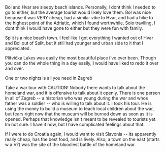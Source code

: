Bol and Hvar are sleepy beach islands. Personally, I dont think I needed to go to either, but the average tourist would likely love them. Bol was nice because it was VERY cheap, had a similar vibe to Hvar, and had a hike to the highest point of the Adriatic, which I found worthwhile. Solo travlling, I dont think I would have gone to either but they were fun with family.

Split is a nice beach town. I feel like I got everything I wanted out of Hvar and Bol out of Split, but it still had younger and urban side to it that I appreciated. 

Plitvička Lakes was easily the most beautiful place i’ve ever been. Though you can do the whole thing in a day easily, I would have liked to redo it over and over. 

One or two nights is all you need in Zagreb

Take a war tour with CAUTION! Nobody there wants to talk about the homeland war, and it is offensive to talk about it openly. There is one person in all of Zagreb -- a historian who was young during the war and whos father was a soldier -- who is willing to talk about it. I took his tour. He is using the money to build a museum to teach local children about the war, but fears right now that the museum will be burned down as soon as it is opened.
Perhaps that knowledge isn't meant to be revealed to tourists yet. Im not sure. I have it now, but I have complicated feelings about that.

If I were to do Croatia again, I would want to visit Slavonia -- its apparently really cheap, has the best food, and is lively. Also, a town on the east (starts w a V?) was the site of the bloodiest battle of the homeland war.
